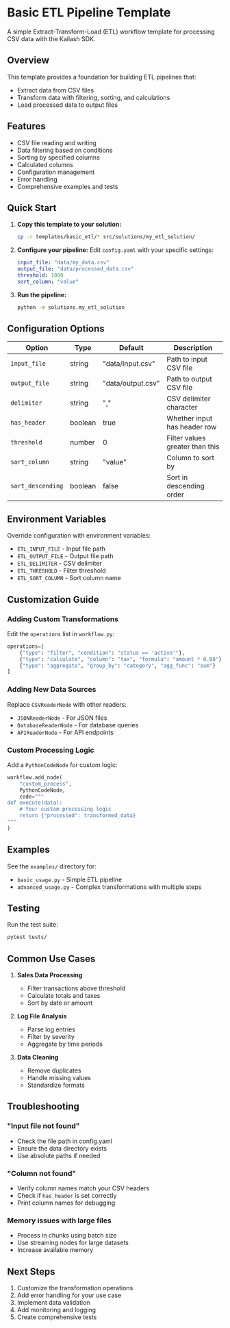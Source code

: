 # Basic ETL Pipeline Template

A simple Extract-Transform-Load (ETL) workflow template for processing CSV data with the Kailash SDK.

## Overview

This template provides a foundation for building ETL pipelines that:
- Extract data from CSV files
- Transform data with filtering, sorting, and calculations
- Load processed data to output files

## Features

- CSV file reading and writing
- Data filtering based on conditions
- Sorting by specified columns
- Calculated columns
- Configuration management
- Error handling
- Comprehensive examples and tests

## Quick Start

1. **Copy this template to your solution:**
   ```bash
   cp -r templates/basic_etl/* src/solutions/my_etl_solution/
   ```

2. **Configure your pipeline:**
   Edit `config.yaml` with your specific settings:
   ```yaml
   input_file: "data/my_data.csv"
   output_file: "data/processed_data.csv"
   threshold: 1000
   sort_column: "value"
   ```

3. **Run the pipeline:**
   ```bash
   python -m solutions.my_etl_solution
   ```

## Configuration Options

| Option | Type | Default | Description |
|--------|------|---------|-------------|
| `input_file` | string | "data/input.csv" | Path to input CSV file |
| `output_file` | string | "data/output.csv" | Path to output CSV file |
| `delimiter` | string | "," | CSV delimiter character |
| `has_header` | boolean | true | Whether input has header row |
| `threshold` | number | 0 | Filter values greater than this |
| `sort_column` | string | "value" | Column to sort by |
| `sort_descending` | boolean | false | Sort in descending order |

## Environment Variables

Override configuration with environment variables:
- `ETL_INPUT_FILE` - Input file path
- `ETL_OUTPUT_FILE` - Output file path
- `ETL_DELIMITER` - CSV delimiter
- `ETL_THRESHOLD` - Filter threshold
- `ETL_SORT_COLUMN` - Sort column name

## Customization Guide

### Adding Custom Transformations

Edit the `operations` list in `workflow.py`:

```python
operations=[
    {"type": "filter", "condition": "status == 'active'"},
    {"type": "calculate", "column": "tax", "formula": "amount * 0.08"},
    {"type": "aggregate", "group_by": "category", "agg_func": "sum"}
]
```

### Adding New Data Sources

Replace `CSVReaderNode` with other readers:
- `JSONReaderNode` - For JSON files
- `DatabaseReaderNode` - For database queries
- `APIReaderNode` - For API endpoints

### Custom Processing Logic

Add a `PythonCodeNode` for custom logic:

```python
workflow.add_node(
    "custom_process",
    PythonCodeNode,
    code="""
def execute(data):
    # Your custom processing logic
    return {"processed": transformed_data}
"""
)
```

## Examples

See the `examples/` directory for:
- `basic_usage.py` - Simple ETL pipeline
- `advanced_usage.py` - Complex transformations with multiple steps

## Testing

Run the test suite:
```bash
pytest tests/
```

## Common Use Cases

1. **Sales Data Processing**
   - Filter transactions above threshold
   - Calculate totals and taxes
   - Sort by date or amount

2. **Log File Analysis**
   - Parse log entries
   - Filter by severity
   - Aggregate by time periods

3. **Data Cleaning**
   - Remove duplicates
   - Handle missing values
   - Standardize formats

## Troubleshooting

### "Input file not found"
- Check the file path in config.yaml
- Ensure the data directory exists
- Use absolute paths if needed

### "Column not found"
- Verify column names match your CSV headers
- Check if `has_header` is set correctly
- Print column names for debugging

### Memory issues with large files
- Process in chunks using batch size
- Use streaming nodes for large datasets
- Increase available memory

## Next Steps

1. Customize the transformation operations
2. Add error handling for your use case
3. Implement data validation
4. Add monitoring and logging
5. Create comprehensive tests